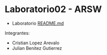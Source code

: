 # Laboratorio02 - ARSW
* Laboratorio [README.md](IMMORTALS/)

Integrantes:
* Cristian Lopez Arevalo
* Julian Benitez Gutierrez
